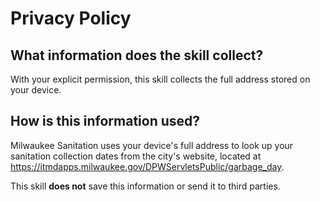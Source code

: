 # Privacy Policy

## What information does the skill collect?
With your explicit permission, this skill collects the full address stored
on your device.

## How is this information used?
Milwaukee Sanitation uses your device's full address to look up your
sanitation collection dates from the city's website, located at
https://itmdapps.milwaukee.gov/DPWServletsPublic/garbage_day.


This skill **does not** save this information or send it to third parties.